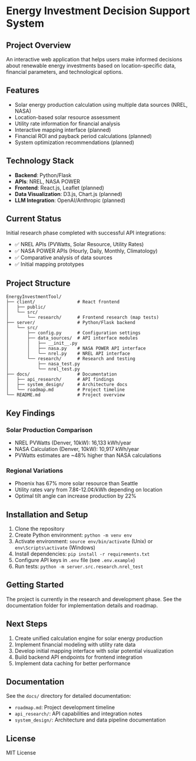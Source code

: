 # Energy Investment Decision Support System

## Project Overview
An interactive web application that helps users make informed decisions about renewable energy investments based on location-specific data, financial parameters, and technological options.

## Features
- Solar energy production calculation using multiple data sources (NREL, NASA)
- Location-based solar resource assessment
- Utility rate information for financial analysis
- Interactive mapping interface (planned)
- Financial ROI and payback period calculations (planned)
- System optimization recommendations (planned)

## Technology Stack
- **Backend**: Python/Flask
- **APIs**: NREL, NASA POWER
- **Frontend**: React.js, Leaflet (planned)
- **Data Visualization**: D3.js, Chart.js (planned)
- **LLM Integration**: OpenAI/Anthropic (planned)

## Current Status
Initial research phase completed with successful API integrations:

- ✅ NREL APIs (PVWatts, Solar Resource, Utility Rates)
- ✅ NASA POWER APIs (Hourly, Daily, Monthly, Climatology)
- ✅ Comparative analysis of data sources
- ✅ Initial mapping prototypes

## Project Structure
```
EnergyInvestmentTool/
├── client/                # React frontend
│   ├── public/
│   └── src/
│       └── research/      # Frontend research (map tests)
├── server/                # Python/Flask backend
│   └── src/
│       ├── config.py      # Configuration settings
│       ├── data_sources/  # API interface modules
│       │   ├── __init__.py
│       │   ├── nasa.py    # NASA POWER API interface
│       │   └── nrel.py    # NREL API interface
│       └── research/      # Research and testing
│           ├── nasa_test.py
│           └── nrel_test.py
├── docs/                  # Documentation
│   ├── api_research/      # API findings
│   ├── system_design/     # Architecture docs
│   └── roadmap.md         # Project timeline
└── README.md              # Project overview
```

## Key Findings

### Solar Production Comparison
- NREL PVWatts (Denver, 10kW): 16,133 kWh/year
- NASA Calculation (Denver, 10kW): 10,917 kWh/year
- PVWatts estimates are ~48% higher than NASA calculations

### Regional Variations
- Phoenix has 67% more solar resource than Seattle
- Utility rates vary from 7.8¢-12.0¢/kWh depending on location
- Optimal tilt angle can increase production by 22%

## Installation and Setup
1. Clone the repository
2. Create Python environment: `python -m venv env`
3. Activate environment: `source env/bin/activate` (Unix) or `env\Scripts\activate` (Windows)
4. Install dependencies: `pip install -r requirements.txt`
5. Configure API keys in `.env` file (see `.env.example`)
6. Run tests: `python -m server.src.research.nrel_test`

## Getting Started
The project is currently in the research and development phase. See the documentation folder for implementation details and roadmap.

## Next Steps
1. Create unified calculation engine for solar energy production
2. Implement financial modeling with utility rate data
3. Develop initial mapping interface with solar potential visualization
4. Build backend API endpoints for frontend integration
5. Implement data caching for better performance

## Documentation
See the `docs/` directory for detailed documentation:
- `roadmap.md`: Project development timeline
- `api_research/`: API capabilities and integration notes
- `system_design/`: Architecture and data pipeline documentation

## License
MIT License